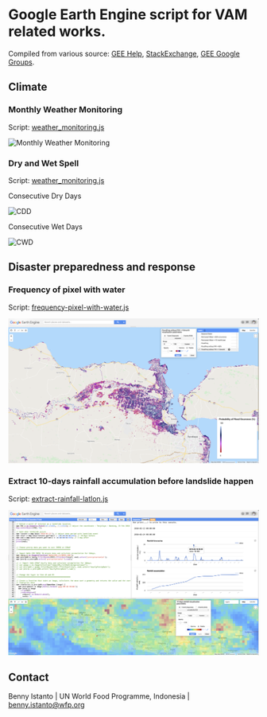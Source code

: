 # Google Earth Engine script for VAM related works. 
Compiled from various source: [GEE Help](https://developers.google.com/earth-engine/), [StackExchange](https://gis.stackexchange.com/questions/tagged/google-earth-engine), [GEE Google Groups](https://groups.google.com/forum/#!forum/google-earth-engine-developers).

## Climate
### Monthly Weather Monitoring
Script: [weather_monitoring.js](https://github.com/wfpidn/GEE/blob/master/script/weather_monitoring.js)

![Monthly Weather Monitoring](/img/mwm.png)

### Dry and Wet Spell
Script: [weather_monitoring.js](https://github.com/wfpidn/GEE/blob/master/script/drywet-spell.js)

Consecutive Dry Days

![CDD](/img/cdd.png)

Consecutive Wet Days

![CWD](/img/cwd.png)

## Disaster preparedness and response
### Frequency of pixel with water
Script: [frequency-pixel-with-water.js](https://github.com/wfpidn/GEE/blob/master/script/frequency-pixel-with-water.js)

![Flood frequency](/img/ff.png)

### Extract 10-days rainfall accumulation before landslide happen
Script: [extract-rainfall-latlon.js](https://github.com/wfpidn/GEE/blob/master/script/extract-rainfall-latlon.js)

![Rainfall 30min](/img/rain30min.png)


## Contact
Benny Istanto | UN World Food Programme, Indonesia | benny.istanto@wfp.org
